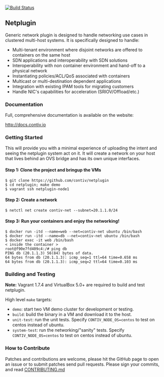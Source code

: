 [![Build Status](http://contiv.ngrok.io/job/Netplugin%20Push%20Build%20Master/badge/icon)](http://contiv.ngrok.io/job/Netplugin%20Push%20Build%20Master/)

## Netplugin

Generic network plugin is designed to handle networking use
cases in clustered multi-host systems. It is specifically designed to handle:

- Multi-tenant environment where disjoint networks are offered to containers on the same host
- SDN applications and interoperability with SDN solutions
- Interoperability with non container environment and hand-off to a physical network
- Instantiating policies/ACL/QoS associated with containers
- Multicast or multi-destination dependent applications
- Integration with existing IPAM tools for migrating customers
- Handle NIC's capabilities for acceleration (SRIOV/Offload/etc.)

### Documentation
Full, comprehensive documentation is available on the website:

http://docs.contiv.io

### Getting Started

This will provide you with a minimal experience of uploading the intent and
seeing the netplugin system act on it. It will create a network on your host
that lives behind an OVS bridge and has its own unique interfaces.

#### Step 1: Clone the project and bringup the VMs

```
$ git clone https://github.com/contiv/netplugin
$ cd netplugin; make demo
$ vagrant ssh netplugin-node1
```

#### Step 2: Create a network

```
$ netctl net create contiv-net --subnet=20.1.1.0/24
```

#### Step 3: Run your containers and enjoy the networking!

```
$ docker run -itd --name=web --net=contiv-net ubuntu /bin/bash
$ docker run -itd --name=db --net=contiv-net ubuntu /bin/bash
$ docker exec -it web /bin/bash
< inside the container >
root@f90e7fd409c4:/# ping db
PING db (20.1.1.3) 56(84) bytes of data.
64 bytes from db (20.1.1.3): icmp_seq=1 ttl=64 time=0.658 ms
64 bytes from db (20.1.1.3): icmp_seq=2 ttl=64 time=0.103 ms
```


### Building and Testing

**Note:** Vagrant 1.7.4 and VirtualBox 5.0+ are required to build and test netplugin.

High level `make` targets:

* `demo`: start two VM demo cluster for development or testing.
* `build`: build the binary in a VM and download it to the host.
* `unit-test`: run the unit tests. Specify `CONTIV_NODE_OS=centos` to test on centos instead of ubuntu.
* `system-test`: run the networking/"sanity" tests. Specify `CONTIV_NODE_OS=centos` to test on centos instead of ubuntu.


### How to Contribute
Patches and contributions are welcome, please hit the GitHub page to open an
issue or to submit patches send pull requests. Please sign your commits, and
read [CONTRIBUTING.md](CONTRIBUTING.md)
